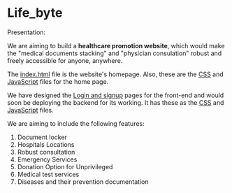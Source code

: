 # Life_byte

Presentation: 


We are aiming to build a <b>healthcare promotion website</b>, which would make the "medical documents stacking" and "physician consulation" robust and freely accessible for anyone, anywhere. 

The <a href="index.html">index.html</a> file is the website's homepage. Also, these are the <a href="style.css">CSS</a> and <a href="script.js">JavaScript</a> files for the home page.

We have designed the <a href="loginindex.html">Login and signup</a> pages for the front-end and would soon be deploying the backend for its working. It has these as the <a href="loginstyle.css">CSS</a> and <a href="loginscript.js">JavaScript</a> files. 


We are aiming to include the following features:

1. Document locker
2. Hospitals Locations
3. Robust consultation
4. Emergency Services
5. Donation Option for Unprivileged
6. Medical test services
7. Diseases and their prevention documentation





